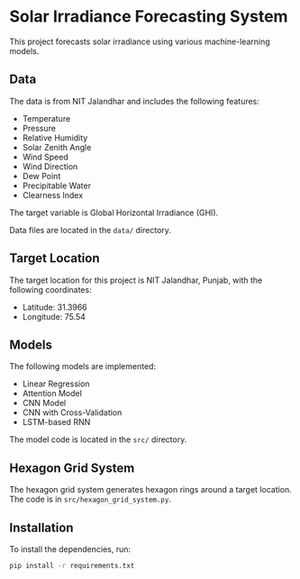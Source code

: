 # Solar Irradiance Forecasting System

This project forecasts solar irradiance using various machine-learning models.

## Data

The data is from NIT Jalandhar and includes the following features:
- Temperature
- Pressure
- Relative Humidity
- Solar Zenith Angle
- Wind Speed
- Wind Direction
- Dew Point
- Precipitable Water
- Clearness Index

The target variable is Global Horizontal Irradiance (GHI).

Data files are located in the `data/` directory.

## Target Location

The target location for this project is NIT Jalandhar, Punjab, with the following coordinates:
- Latitude: 31.3966
- Longitude: 75.54

## Models

The following models are implemented:
- Linear Regression
- Attention Model
- CNN Model
- CNN with Cross-Validation
- LSTM-based RNN

The model code is located in the `src/` directory.

## Hexagon Grid System

The hexagon grid system generates hexagon rings around a target location. The code is in `src/hexagon_grid_system.py`.

## Installation

To install the dependencies, run:
```sh
pip install -r requirements.txt
